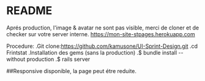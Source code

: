 # README
Aprés production, l'image & avatar ne sont pas visible, merci de cloner et de checker sur votre server interne.
https://mon-site-stpages.herokuapp.com

Procedure:
.Git clone:https://github.com/kamusone/UI-Sprint-Design.git
.cd Frintstat
.Installation des gems (sans la production)
.$ bundle install --without production
.$ rails server


##Responsive disponible, la page peut étre reduite.
